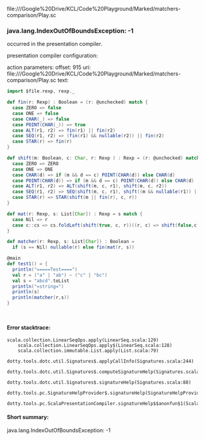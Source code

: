 file://<HOME>/Google%20Drive/KCL/Code%20Playground/Marked/matchers-comparison/Play.sc
### java.lang.IndexOutOfBoundsException: -1

occurred in the presentation compiler.

presentation compiler configuration:


action parameters:
offset: 915
uri: file://<HOME>/Google%20Drive/KCL/Code%20Playground/Marked/matchers-comparison/Play.sc
text:
```scala
import $file.rexp, rexp._

def fin(r: Rexp) : Boolean = (r: @unchecked) match {
  case ZERO => false
  case ONE => false
  case CHAR(_) => false
  case POINT(CHAR(_)) => true
  case ALT(r1, r2) => fin(r1) || fin(r2)
  case SEQ(r1, r2) => (fin(r1) && nullable(r2)) || fin(r2)
  case STAR(r) => fin(r)
}

def shift(m: Boolean, c: Char, r: Rexp ) : Rexp = (r: @unchecked) match {
  case ZERO => ZERO
  case ONE => ONE
  case CHAR(d) => if (m && d == c) POINT(CHAR(d)) else CHAR(d)
  case POINT(CHAR(d)) => if (m && d == c) POINT(CHAR(d)) else CHAR(d)
  case ALT(r1, r2) => ALT(shift(m, c, r1), shift(m, c, r2))
  case SEQ(r1, r2) => SEQ(shift(m, c, r1), shift((m && nullable(r1)) || fin(r1), c, r2))
  case STAR(r) => STAR(shift(m || fin(r), c, r))
}

def mat(r: Rexp, s: List[Char]) : Rexp = s match {
  case Nil => r
  case c::cs => cs.foldLeft(shift(true, c, r))((r, c) => shift(false,c,r, c@@))
}

def matcher(r: Rexp, s: List[Char]) : Boolean =
  if (s == Nil) nullable(r) else fin(mat(r, s))

@main
def test1() = {
  println("=====Test====")
  val r = ("a" | "ab") ~ ("c" | "bc")
  val s = "abcd".toList
  println("=string=")
  println(s)
  println(matcher(r,s))
}




```



#### Error stacktrace:

```
scala.collection.LinearSeqOps.apply(LinearSeq.scala:129)
	scala.collection.LinearSeqOps.apply$(LinearSeq.scala:128)
	scala.collection.immutable.List.apply(List.scala:79)
	dotty.tools.dotc.util.Signatures$.applyCallInfo(Signatures.scala:244)
	dotty.tools.dotc.util.Signatures$.computeSignatureHelp(Signatures.scala:101)
	dotty.tools.dotc.util.Signatures$.signatureHelp(Signatures.scala:88)
	dotty.tools.pc.SignatureHelpProvider$.signatureHelp(SignatureHelpProvider.scala:46)
	dotty.tools.pc.ScalaPresentationCompiler.signatureHelp$$anonfun$1(ScalaPresentationCompiler.scala:435)
```
#### Short summary: 

java.lang.IndexOutOfBoundsException: -1